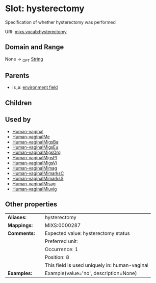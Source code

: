 
# Slot: hysterectomy


Specification of whether hysterectomy was performed

URI: [mixs.vocab:hysterectomy](https://w3id.org/mixs/vocab/hysterectomy)


## Domain and Range

None ->  <sub>OPT</sub> [String](types/String.md)

## Parents

 *  is_a: [environment field](environment_field.md)

## Children


## Used by

 * [Human-vaginal](Human-vaginal.md)
 * [Human-vaginalMe](Human-vaginalMe.md)
 * [Human-vaginalMigsBa](Human-vaginalMigsBa.md)
 * [Human-vaginalMigsEu](Human-vaginalMigsEu.md)
 * [Human-vaginalMigsOrg](Human-vaginalMigsOrg.md)
 * [Human-vaginalMigsPl](Human-vaginalMigsPl.md)
 * [Human-vaginalMigsVi](Human-vaginalMigsVi.md)
 * [Human-vaginalMimag](Human-vaginalMimag.md)
 * [Human-vaginalMimarksC](Human-vaginalMimarksC.md)
 * [Human-vaginalMimarksS](Human-vaginalMimarksS.md)
 * [Human-vaginalMisag](Human-vaginalMisag.md)
 * [Human-vaginalMiuvig](Human-vaginalMiuvig.md)

## Other properties

|  |  |  |
| --- | --- | --- |
| **Aliases:** | | hysterectomy |
| **Mappings:** | | MIXS:0000287 |
| **Comments:** | | Expected value: hysterectomy status |
|  | | Preferred unit:  |
|  | | Occurrence: 1 |
|  | | Position: 8 |
|  | | This field is used uniquely in: human-vaginal |
| **Examples:** | | Example(value='no', description=None) |

